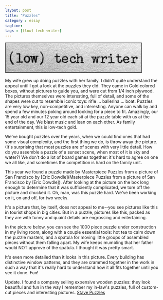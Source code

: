 ```yaml
---
layout: post
title: "Puzzles"
category : essay
tagline:
tags : [(low) tech writer]
---
```

![low tech writer](/assets/ltw/header14.jpg)

My wife grew up doing puzzles with her family. I didn't quite understand the appeal until I got a look at the puzzles they did. They came in Gold colored boxes, without pictures to guide you, and were cut from 1/4 inch plywood. The pictures themselves were interesting, full of detail, and some of the shapes were cut to resemble iconic toys: rifle ... ballerina ... boat. Puzzles are very low key, non-competitive, and interesting. Anyone can walk by and spend a few minutes poking around looking for a piece to fit. Amazingly, our 15 year old and our 12 year old each sit at the puzzle table with us at the end of the day. We blast music and lean on each other. As family entertainment, this is low-tech gold.

We've bought puzzles over the years, when we could find ones that had some visual complexity, and the first thing we do, is throw away the picture. (It's surprising that most puzzles are of scenes with very little detail. How do you assemble a puzzle of a sunset scene, when most of it is sky and water?) We don't do a lot of board games together: it's hard to agree on one we all like, and sometimes the competition is hard on the family unit.

This year we found a puzzle made by Masterpiece Puzzles from a picture of San Francisco by [Eric Dowdle](Masterpiece Puzzles from a picture of San Francisco by [Eric Dowdle]). After looking at the picture on the box long enough to determine that it was sufficiently complicated, we tore off the picture and chucked it. Oh, man, was this puzzle hard. We've been working on it, on and off, for two weeks.

It's a picture that, by itself, does not appeal to me--you see pictures like this in tourist shops in big cities. But in a puzzle, pictures like this, packed as they are with funny and quaint details are engrossing and entertaining.

In the picture below, you can see the 1000 piece puzzle under construction in my living room, along with a couple essential tools: hot tea to calm down the puzzle masters, and a spatula for moving little groups of assembled pieces without them falling apart. My wife keeps mumbling that her father would NOT approve of the spatula. I thought it was pretty smart.

It's even more detailed than it looks in this picture. Every building has distinctive window patterns, and they are crammed together in the work in such a way that it's really hard to understand how it all fits together until you see it done. Fun!

Update. I found a company selling expensive wooden puzzles: they look beautiful and fun in the way I remember my in-law's puzzles, full of custom-cut pieces and interesting pictures. [Stave Puzzles](http://www.stavepuzzles.com)


